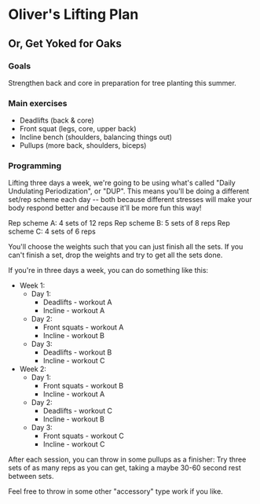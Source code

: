 # Oliver's Lifting Plan
## Or, Get Yoked for Oaks

### Goals
Strengthen back and core in preparation for tree planting this summer.

### Main exercises

  * Deadlifts (back & core)
  * Front squat (legs, core, upper back)
  * Incline bench (shoulders, balancing things out)
  * Pullups (more back, shoulders, biceps)

### Programming

Lifting three days a week, we're going to be using what's called "Daily
Undulating Periodization", or "DUP". This means you'll be doing a different
set/rep scheme each day -- both because different stresses will make your body
respond better and because it'll be more fun this way!

Rep scheme A: 4 sets of 12 reps
Rep scheme B: 5 sets of 8 reps
Rep scheme C: 4 sets of 6 reps

You'll choose the weights such that you can just finish all the sets. If you
can't finish a set, drop the weights and try to get all the sets done.

If you're in three days a week, you can do something like this:

  - Week 1:
    - Day 1:
      * Deadlifts - workout A
      * Incline - workout A
    - Day 2:
      * Front squats - workout A
      * Incline - workout B
    - Day 3:
      * Deadlifts - workout B
      * Incline - workout C
  - Week 2:
    - Day 1:
      * Front squats - workout B
      * Incline - workout A
    - Day 2:
      * Deadlifts - workout C
      * Incline - workout B
    - Day 3:
      * Front squats - workout C
      * Incline - workout C

After each session, you can throw in some pullups as a finisher: Try three sets
of as many reps as you can get, taking a maybe 30-60 second rest between sets.

Feel free to throw in some other "accessory" type work if you like.
